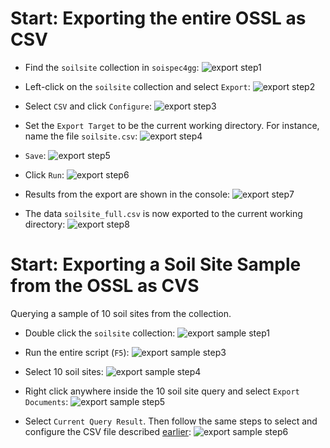 # Start: Exporting the entire OSSL as CSV

- Find the `soilsite` collection in `soispec4gg`:
  ![export step1](images/export_screen1.png)

- Left-click on the `soilsite` collection and select `Export`:
  ![export step2](images/export_screen2.png)

- Select `CSV` and click `Configure`:
  ![export step3](images/export_screen3.png)

- Set the `Export Target` to be the current working directory. For instance, name the file `soilsite.csv`:
  ![export step4](images/export_screen4.png)

- `Save`:
  ![export step5](images/export_screen5.png)

- Click `Run`:
  ![export step6](images/export_screen6.png)

- Results from the export are shown in the console:
  ![export step7](images/export_screen7.png)

- The data `soilsite_full.csv` is now exported to the current working directory:
  ![export step8](images/export_screen8.png)

# Start: Exporting a Soil Site Sample from the OSSL as CVS

Querying a sample of 10 soil sites from the collection.

- Double click the `soilsite` collection:
  ![export sample step1](images/export_sample_screen1.png)

- Run the entire script (`F5`):
  ![export sample step3](images/export_sample_screen3.png)

- Select 10 soil sites:
  ![export sample step4](images/export_sample_screen4.png)

- Right click anywhere inside the 10 soil site query and select `Export Documents`:
  ![export sample step5](images/export_sample_screen5.png)

- Select `Current Query Result`. Then follow the same steps to select and configure the CSV file described [earlier](#exporting-the-ossl-as-csv):
  ![export sample step6](images/export_sample_screen6.png)
